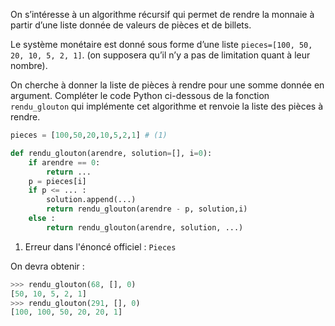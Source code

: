 On s’intéresse à un algorithme récursif qui permet de rendre la monnaie à partir d’une
liste donnée de valeurs de pièces et de billets.

Le système monétaire est donné sous
forme d’une liste `pieces=[100, 50, 20, 10, 5, 2, 1]`.
(on supposera qu’il n’y a
pas de limitation quant à leur nombre).

On cherche à donner la liste de pièces à rendre
pour une somme donnée en argument.
Compléter le code Python ci-dessous de la fonction `rendu_glouton` qui implémente cet
algorithme et renvoie la liste des pièces à rendre.

```python linenums='1'
pieces = [100,50,20,10,5,2,1] # (1)

def rendu_glouton(arendre, solution=[], i=0):
    if arendre == 0:
        return ...
    p = pieces[i]
    if p <= ... :
        solution.append(...)
        return rendu_glouton(arendre - p, solution,i)
    else :
        return rendu_glouton(arendre, solution, ...)
```

1. Erreur dans l'énoncé officiel : `Pieces`

On devra obtenir :

```python
>>> rendu_glouton(68, [], 0)
[50, 10, 5, 2, 1]
>>> rendu_glouton(291, [], 0)
[100, 100, 50, 20, 20, 1]
```
